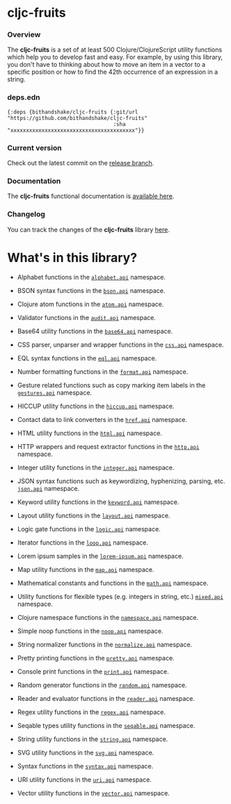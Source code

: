 
# cljc-fruits

### Overview

The <strong>cljc-fruits</strong> is a set of at least 500 Clojure/ClojureScript
utility functions which help you to develop fast and easy. For example, by using
this library, you don't have to thinking about how to move an item in a vector
to a specific position or how to find the 42th occurrence of an expression in a string.

### deps.edn

```
{:deps {bithandshake/cljc-fruits {:git/url "https://github.com/bithandshake/cljc-fruits"
                                  :sha     "xxxxxxxxxxxxxxxxxxxxxxxxxxxxxxxxxxxxxxxx"}}
```

### Current version

Check out the latest commit on the [release branch](https://github.com/bithandshake/cljc-fruits/tree/release).

### Documentation

The <strong>cljc-fruits</strong> functional documentation is [available here](documentation/COVER.md).

### Changelog

You can track the changes of the <strong>cljc-fruits</strong> library [here](CHANGES.md).

# What's in this library?

- Alphabet functions in the [`alphabet.api`](documentation/cljc/alphabet/API.md) namespace.

- BSON syntax functions in the [`bson.api`](documentation/cljc/bson/API.md) namespace.

- Clojure atom functions in the [`atom.api`](documentation/cljc/atom/API.md) namespace.

- Validator functions in the [`audit.api`](documentation/cljc/audit/API.md) namespace.

- Base64 utility functions in the [`base64.api`](documentation/cljc/base64/API.md) namespace.

- CSS parser, unparser and wrapper functions in the [`css.api`](documentation/cljc/css/API.md) namespace.

- EQL syntax functions in the [`eql.api`](documentation/cljc/eql/API.md) namespace.

- Number formatting functions in the [`format.api`](documentation/cljc/format/API.md) namespace.

- Gesture related functions such as copy marking item labels in the [`gestures.api`](documentation/cljc/gestures/API.md) namespace.

- HICCUP utility functions in the [`hiccup.api`](documentation/cljc/hiccup/API.md) namespace.

- Contact data to link converters in the [`href.api`](documentation/cljc/href/API.md) namespace.

- HTML utility functions in the [`html.api`](documentation/cljc/html/API.md) namespace.

- HTTP wrappers and request extractor functions in the [`http.api`](documentation/cljc/http/API.md) namespace.

- Integer utility functions in the [`integer.api`](documentation/cljc/integer/API.md) namespace.

- JSON syntax functions such as keywordizing, hyphenizing, parsing, etc. [`json.api`](documentation/cljc/json/API.md) namespace.

- Keyword utility functions in the [`keyword.api`](documentation/cljc/keyword/API.md) namespace.

- Layout utility functions in the [`layout.api`](documentation/cljc/layout/API.md) namespace.

- Logic gate functions in the [`logic.api`](documentation/cljc/logic/API.md) namespace.

- Iterator functions in the [`loop.api`](documentation/cljc/loop/API.md) namespace.

- Lorem ipsum samples in the [`lorem-ipsum.api`](documentation/cljc/lorem-ipsum/API.md) namespace.

- Map utility functions in the [`map.api`](documentation/cljc/map/API.md) namespace.

- Mathematical constants and functions in the [`math.api`](documentation/cljc/math/API.md) namespace.

- Utility functions for flexible types (e.g. integers in string, etc.) [`mixed.api`](documentation/cljc/mixed/API.md) namespace.

- Clojure namespace functions in the [`namespace.api`](documentation/cljc/namespace/API.md) namespace.

- Simple noop functions in the [`noop.api`](documentation/cljc/noop/API.md) namespace.

- String normalizer functions in the [`normalize.api`](documentation/cljc/normalize/API.md) namespace.

- Pretty printing functions in the [`pretty.api`](documentation/cljc/pretty/API.md) namespace.

- Console print functions in the [`print.api`](documentation/cljc/print/API.md) namespace.

- Random generator functions in the [`random.api`](documentation/cljc/random/API.md) namespace.

- Reader and evaluator functions in the [`reader.api`](documentation/cljc/reader/API.md) namespace.

- Regex utility functions in the [`regex.api`](documentation/cljc/regex/API.md) namespace.

- Seqable types utility functions in the [`seqable.api`](documentation/cljc/seqable/API.md) namespace.

- String utility functions in the [`string.api`](documentation/cljc/string/API.md) namespace.

- SVG utility functions in the [`svg.api`](documentation/cljc/svg/API.md) namespace.

- Syntax functions in the [`syntax.api`](documentation/cljc/syntax/API.md) namespace.

- URI utility functions in the [`uri.api`](documentation/cljc/uri/API.md) namespace.

- Vector utility functions in the [`vector.api`](documentation/cljc/vector/API.md) namespace.

